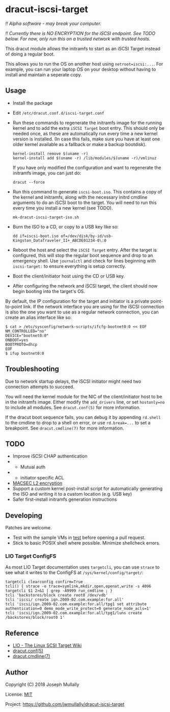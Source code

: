 # dracut-iscsi-target

*!! Alpha software - may break your computer.*

*!! Currently there is NO ENCRYPTION for the iSCSI endpoint. See TODO
below. For now, only run this on a trusted network with trusted hosts.*

This dracut module allows the initramfs to start as an iSCSI Target
instead of doing a regular boot.

This allows you to run the OS on another host using `netroot=iscsi:...`.
For example, you can run your laptop OS on your desktop without having
to install and maintain a seperate copy.


## Usage

- Install the package

- Edit `/etc/dracut.conf.d/iscsi-target.conf`

- Run these commands to regenerate the initramfs image for the running
  kernel and to add the extra `iSCSI Target` boot entry. This should
  only be needed once, as these are automatically run every time a new
  kernel version is installed. (In case this fails, make sure you have
  at least one older kernel available as a fallback or make a backup 
  bootdisk).

    ```
    kernel-install remove $(uname -r)
    kernel-install add $(uname -r) /lib/modules/$(uname -r)/vmlinuz
    ```

  If you have only modified the configuration and want to regenerate
  the initramfs image, you can just do:

    ```
    dracut --force
    ```

- Run this command to generate `iscsi-boot.iso`. This contains a
  copy of the kernel and initramfs, along with the necessary initrd
  cmdline arguments to do an iSCSI boot to the target. You will need to
  run this every time you install a new kernel (see TODO).

    ```
    mk-dracut-iscsi-target-iso.sh
    ```

- Burn the ISO to a CD, or copy to a USB key like so:

    ```
    dd if=iscsi-boot.iso of=/dev/disk/by-id/usb-Kingston_DataTraveler_II+_ABCDE01234-0\:0
    ```

- Reboot the host and select the `iSCSI Target` entry. After the target
  is configured, this will stop the regular boot sequence and drop to an
  emergency shell. Use `journalctl` and check for lines beginning with
  `iscsi-target:` to ensure everything is setup correctly.

- Boot the client/initiator host using the CD or USB key.

- After configuring the network and iSCSI target, the client should
  now begin booting into the target's OS.

By default, the IP configuration for the target and initiator is a
private point-to-point link. If the network interface you are using for
the iSCSI connection is also the one you want to use as a regular
network connection, you can create an alias interface like so:

    $ cat > /etc/sysconfig/network-scripts/ifcfg-bootnet0:0 << EOF
    NM_CONTROLLED="no"
    DEVICE="bootnet0:0"
    ONBOOT=yes
    BOOTPROTO=dhcp
    EOF
    $ ifup bootnet0:0


## Troubleshooting

Due to network startup delays, the iSCSI initiator might need two
connection attempts to succeed.

You will need the kernel module for the NIC of the client/initiator
host to be in the initramfs image. Either modify the `add_drivers`
line, or set `hostonly=no` to include all modules. See `dracut.conf(5)`
for more information.

If the dracut boot sequence fails, you can debug it by appending
`rd.shell` to the cmdline to drop to a shell on error, or use
`rd.break=...` to set a breakpoint. See `dracut.cmdline(7)` for more
information.


## TODO

- Improve iSCSI CHAP authentication
- - Mutual auth
- - initiator specific ACL
- [MACSEC L2 encryption](https://developers.redhat.com/blog/2016/10/14/macsec-a-different-solution-to-encrypt-network-traffic/)
- Support a custom kernel post-install script for automatically 
  generating the ISO and writing it to a custom location (e.g. USB key)
- Safer first-install initramfs generation instructions


## Developing

Patches are welcome.

- Test with the sample VMs in [test](./test) before opening a pull 
  request.
- Stick to basic POSIX shell where possible. Minimize shellcheck errors.


### LIO Target ConfigFS

As most LIO Target documentation uses `targetcli`, you can use `strace`
to see what it writes to the ConfigFS at `/sys/kernel/config/target/`:

    targetcli clearconfig confirm=True
    tcli() { strace -e trace=symlink,mkdir,open,openat,write -s 4096 targetcli $1 2>&1 | grep -A9999 run_cmdline ; }
    tcli 'backstores/block create root0 /dev/vdb'
    tcli 'iscsi/ create iqn.2009-02.com.example:for.all'
    tcli 'iscsi/iqn.2009-02.com.example:for.all/tpg1 set attribute authentication=0 demo_mode_write_protect=0 generate_node_acls=1'
    tcli 'iscsi/iqn.2009-02.com.example:for.all/tpg1/luns create /backstores/block/root0 1'


## Reference

- [LIO - The Linux SCSI Target Wiki](http://linux-iscsi.org/wiki/ISCSI)
- [dracut.conf(5)](http://man7.org/linux/man-pages/man5/dracut.conf.5.html)
- [dracut.cmdline(7)](http://man7.org/linux/man-pages/man7/dracut.cmdline.7.html)


## Author

Copyright (C) 2018 Joseph Mullally

License: [MIT](./LICENCE.txt)

Project: https://github.com/jwmullally/dracut-iscsi-target
